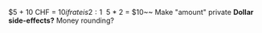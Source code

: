 $5 + 10 CHF = $10 if rate is 2:1
~~$5 * 2 = $10~~
Make "amount" private
**Dollar side-effects?**
Money rounding?